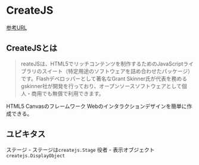 # CreateJS

[参考URL](https://ics.media/tutorial-createjs/)

## CreateJSとは

>reateJSは、HTML5でリッチコンテンツを制作するためのJavaScriptライブラリのスイート（特定用途のソフトウェアを詰め合わせたパッケージ）です。Flashデベロッパーとして著名なGrant Skinner氏が代表を務めるgskinner社が開発を行っており、オープンソースソフトウェアとして個人・商用でも無償で利用できます。

HTML5 Canvasのフレームワーク
Webのインタラクションデザインを簡単に作成できる。

## ユビキタス

ステージ - ステージは`createjs.Stage`
役者 - 表示オブジェクト`createjs.DisplayObject`


